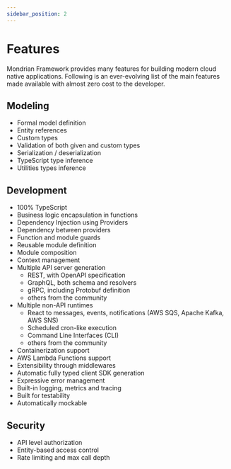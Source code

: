 ```yaml
---
sidebar_position: 2
---
```


# Features
Mondrian Framework provides many features for building modern cloud native applications. Following is an ever-evolving list of the main features made available with almost zero cost to the developer.

## Modeling
- Formal model definition
- Entity references
- Custom types
- Validation of both given and custom types
- Serialization / deserialization
- TypeScript type inference
- Utilities types inference

## Development
- 100% TypeScript
- Business logic encapsulation in functions
- Dependency Injection using Providers
- Dependency between providers
- Function and module guards
- Reusable module definition
- Module composition
- Context management
- Multiple API server generation
  - REST, with OpenAPI specification
  - GraphQL, both schema and resolvers
  - gRPC, including Protobuf definition
  - others from the community
- Multiple non-API runtimes
  - React to messages, events, notifications (AWS SQS, Apache Kafka, AWS SNS)
  - Scheduled cron-like execution
  - Command Line Interfaces (CLI)
  - others from the community
- Containerization support
- AWS Lambda Functions support
- Extensibility through middlewares
- Automatic fully typed client SDK generation
- Expressive error management
- Built-in logging, metrics and tracing
- Built for testability
- Automatically mockable

## Security
  - API level authorization
  - Entity-based access control
  - Rate limiting and max call depth
